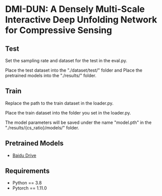 # DMI-DUN: A Densely Multi-Scale Interactive Deep Unfolding Network for Compressive Sensing

## Test
Set the sampling rate and dataset for the test in the eval.py.

Place the test dataset into the "./dataset/test/" folder and Place the pretrained models into the "./results/" folder.

## Train
Replace the path to the train dataset in the loader.py.

Place the train dataset into the folder you set in the loader.py.

The model parameters will be saved under the name "model.pth" in the "./results/{cs_ratio}/models/" folder.

## Pretrained Models
- [Baidu Drive](https://pan.baidu.com/s/1bNS0zs5shhjhP3moceAOWQ?pwd=0929)

## Requirements
- Python == 3.8
- Pytorch == 1.11.0
